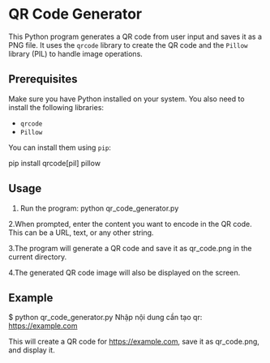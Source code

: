 # QR Code Generator

This Python program generates a QR code from user input and saves it as a PNG file. It uses the `qrcode` library to create the QR code and the `Pillow` library (PIL) to handle image operations.

## Prerequisites

Make sure you have Python installed on your system. You also need to install the following libraries:

- `qrcode`
- `Pillow`

You can install them using `pip`:

pip install qrcode[pil] pillow


## Usage
1. Run the program:
python qr_code_generator.py

2.When prompted, enter the content you want to encode in the QR code. This can be a URL, text, or any other string.

3.The program will generate a QR code and save it as qr_code.png in the current directory.

4.The generated QR code image will also be displayed on the screen.

## Example

$ python qr_code_generator.py
Nhập nội dung cần tạo qr: https://example.com

This will create a QR code for https://example.com, save it as qr_code.png, and display it.
